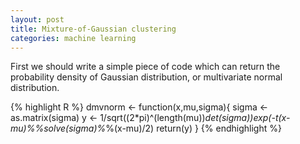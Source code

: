```yaml
---
layout: post
title: Mixture-of-Gaussian clustering
categories: machine learning
---
```


First we should write a simple piece of code which can return the probability density of Gaussian distribution, or multivariate normal distribution.

{% highlight R %}
dmvnorm <- function(x,mu,sigma){
  sigma <- as.matrix(sigma)
  y <- 1/sqrt((2*pi)^(length(mu))*det(sigma))*exp(-t(x-mu)%*%solve(sigma)%*%(x-mu)/2)
  return(y)
}
{% endhighlight %}
